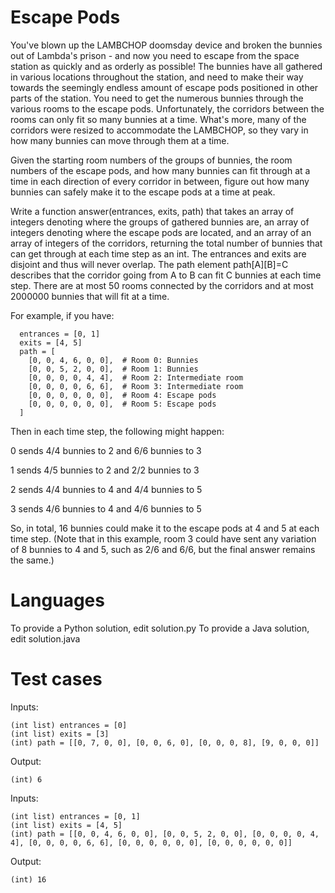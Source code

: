 Escape Pods
===========

You've blown up the LAMBCHOP doomsday device and broken the bunnies out of Lambda's prison - and now you need to escape from the space station as quickly and as orderly as possible! The bunnies have all gathered in various locations throughout the station, and need to make their way towards the seemingly endless amount of escape pods positioned in other parts of the station. You need to get the numerous bunnies through the various rooms to the escape pods. Unfortunately, the corridors between the rooms can only fit so many bunnies at a time. What's more, many of the corridors were resized to accommodate the LAMBCHOP, so they vary in how many bunnies can move through them at a time. 

Given the starting room numbers of the groups of bunnies, the room numbers of the escape pods, and how many bunnies can fit through at a time in each direction of every corridor in between, figure out how many bunnies can safely make it to the escape pods at a time at peak.

Write a function answer(entrances, exits, path) that takes an array of integers denoting where the groups of gathered bunnies are, an array of integers denoting where the escape pods are located, and an array of an array of integers of the corridors, returning the total number of bunnies that can get through at each time step as an int. The entrances and exits are disjoint and thus will never overlap. The path element path[A][B]=C describes that the corridor going from A to B can fit C bunnies at each time step.  There are at most 50 rooms connected by the corridors and at most 2000000 bunnies that will fit at a time.

For example, if you have:
```
  entrances = [0, 1]
  exits = [4, 5]
  path = [
    [0, 0, 4, 6, 0, 0],  # Room 0: Bunnies
    [0, 0, 5, 2, 0, 0],  # Room 1: Bunnies
    [0, 0, 0, 0, 4, 4],  # Room 2: Intermediate room
    [0, 0, 0, 0, 6, 6],  # Room 3: Intermediate room
    [0, 0, 0, 0, 0, 0],  # Room 4: Escape pods
    [0, 0, 0, 0, 0, 0],  # Room 5: Escape pods
  ]
```

Then in each time step, the following might happen:

0 sends 4/4 bunnies to 2 and 6/6 bunnies to 3

1 sends 4/5 bunnies to 2 and 2/2 bunnies to 3

2 sends 4/4 bunnies to 4 and 4/4 bunnies to 5

3 sends 4/6 bunnies to 4 and 4/6 bunnies to 5

So, in total, 16 bunnies could make it to the escape pods at 4 and 5 at each time step.  (Note that in this example, room 3 could have sent any variation of 8 bunnies to 4 and 5, such as 2/6 and 6/6, but the final answer remains the same.)

Languages
=========

To provide a Python solution, edit solution.py
To provide a Java solution, edit solution.java

Test cases
==========

Inputs:
```
(int list) entrances = [0]
(int list) exits = [3]
(int) path = [[0, 7, 0, 0], [0, 0, 6, 0], [0, 0, 0, 8], [9, 0, 0, 0]]
```
Output:
```
(int) 6
```

Inputs:
```
(int list) entrances = [0, 1]
(int list) exits = [4, 5]
(int) path = [[0, 0, 4, 6, 0, 0], [0, 0, 5, 2, 0, 0], [0, 0, 0, 0, 4, 4], [0, 0, 0, 0, 6, 6], [0, 0, 0, 0, 0, 0], [0, 0, 0, 0, 0, 0]]
```
Output:
```
(int) 16
```
